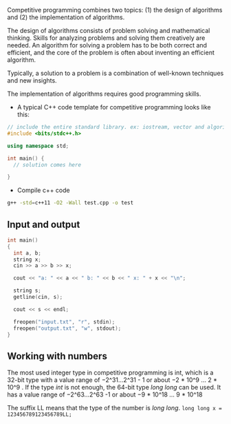 Competitive programming combines two topics: (1) the design of algorithms and (2) the implementation of algorithms.

The design of algorithms consists of problem solving and mathematical thinking. Skills for analyzing problems and solving them creatively are needed. An algorithm for solving a problem has to be both correct and efficient, and the core of the problem is often about inventing an efficient algorithm.

Typically, a solution to a problem is a combination of well-known techniques and new insights.

The implementation of algorithms requires good programming skills.


- A typical C++ code template for competitive programming looks like this:

```c++
// include the entire standard library. ex: iostream, vector and algorithm
#include <bits/stdc++.h>

using namespace std;

int main() {
  // solution comes here

}
```

- Compile c++ code

```bash
g++ -std=c++11 -O2 -Wall test.cpp -o test
```

## Input and output

```c++
int main()
{
  int a, b;
  string x;
  cin >> a >> b >> x;

  cout << "a: " << a << " b: " << b << " x: " + x << "\n";

  string s;
  getline(cin, s);

  cout << s << endl;

  freopen("input.txt", "r", stdin);
  freopen("output.txt", "w", stdout);
}
```

## Working with numbers

The most used integer type in competitive programming is int, which is a 32-bit type with a value range of −2^31...2^31 - 1 or about −2 * 10^9 ... 2 * 10^9 . If the type *int* is not enough, the 64-bit type *long long* can be used. It has a value range of −2^63...2^63 -1 or about −9 * 10^18 ... 9 * 10^18

The suffix LL means that the type of the number is *long long*.
`long long x = 123456789123456789LL;`
